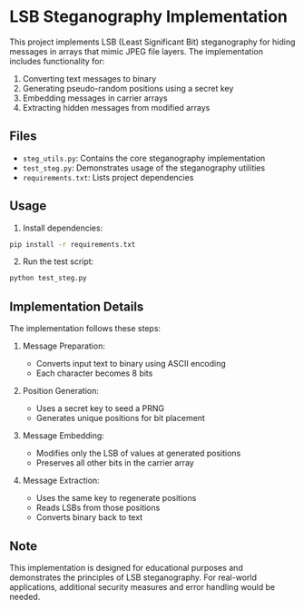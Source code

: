 # LSB Steganography Implementation

This project implements LSB (Least Significant Bit) steganography for hiding messages in arrays that mimic JPEG file layers. The implementation includes functionality for:

1. Converting text messages to binary
2. Generating pseudo-random positions using a secret key
3. Embedding messages in carrier arrays
4. Extracting hidden messages from modified arrays

## Files

- `steg_utils.py`: Contains the core steganography implementation
- `test_steg.py`: Demonstrates usage of the steganography utilities
- `requirements.txt`: Lists project dependencies

## Usage

1. Install dependencies:
```bash
pip install -r requirements.txt
```

2. Run the test script:
```bash
python test_steg.py
```

## Implementation Details

The implementation follows these steps:

1. Message Preparation:
   - Converts input text to binary using ASCII encoding
   - Each character becomes 8 bits

2. Position Generation:
   - Uses a secret key to seed a PRNG
   - Generates unique positions for bit placement

3. Message Embedding:
   - Modifies only the LSB of values at generated positions
   - Preserves all other bits in the carrier array

4. Message Extraction:
   - Uses the same key to regenerate positions
   - Reads LSBs from those positions
   - Converts binary back to text

## Note

This implementation is designed for educational purposes and demonstrates the principles of LSB steganography. For real-world applications, additional security measures and error handling would be needed.
